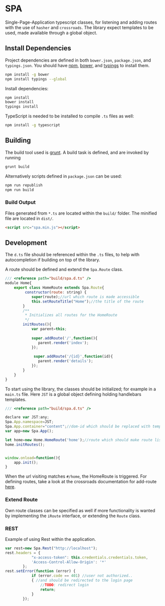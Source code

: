 # SPA

Single-Page-Application typescript classes, for listening and adding routes with the use of `hasher` and `crossroads`. The library expect templates to be used, made available through a global object.

## Install Dependencies

Project dependencies are defined in both `bower.json`, `package.json`, and `typings.json`. You should have [npm](https://nodejs.org/en/), [bower](http://bower.io/), and [typings](https://github.com/typings/typings) to install them.


```sh
npm install -g bower
npm install typings --global
```

Install dependencies:

```sh
npm install
bower install
typings install
```

TypeScript is needed to be installed to compile `.ts` files as well:

```sh
npm install -g typescript
```

## Building

The build tool used is [grunt](http://gruntjs.com/). A build task is defined, and are invoked by running


```sh
grunt build
```

Alternatively scripts defined in `package.json` can be used:

```sh
npm run republish
npm run build
```

### Build Output

Files generated from `*.ts` are located within the `build/` folder. The minified file are located in `dist/`. 

```html
<script src="spa.min.js"></script>
```

## Development

The `d.ts` file should be referenced within the `.ts` files, to help with autocompletion if building on top of the library.

A route should be defined and extend the `Spa.Route` class.


```js
/// <reference path="build/spa.d.ts" />
module Home{
    export class HomeRoute extends Spa.Route{
         constructor(route: string) {
            super(route);//url which route is made accessible
            this.setRouteTitle("Home");//the title of the route
        }
        /**
         * Initializes all routes for the HomeRoute
         */
        initRoutes(){
            var parent=this;
            
            super.addRoute('/',function(){
               parent.render('index'); 
            });
            
             super.addRoute('/{id}',function(id){
               parent.render('details'); 
            });
        }
    }
}
```



To start using the library, the classes should be initialized; for example in a `main.ts` file. Here `JST` is a global object defining holding handlebars templates.

```js
/// <reference path="build/spa.d.ts" />

declare var JST:any;
Spa.App.namespace=JST;
Spa.App.container="content";//dom-id which should be replaced with templates defined in Spa.App.namespace
var app=new Spa.App();

let home=new Home.HomeRoute('home');//route which should make route listener for
home.initRoutes();


window.onload=function(){
    app.init();
}
```

When the url visiting matches `#/home`, the HomeRoute is triggered. For defining routes, take a look at the crossroads documentation for add-route [here](https://millermedeiros.github.io/crossroads.js/#crossroads-add_route).

### Extend Route

Own route classes can be specified as well if more functionality is wanted by implementing the `iRoute` interface, or extending the `Route` class.


### REST

Example of using Rest within the application.

```js
var rest=new Spa.Rest("http://localhost");
rest.headers = {
            "x-access-token": this.credentials.credentials.token,
            'Access-Control-Allow-Origin': '*'
        };
rest.setError(function (error) {
            if (error.code == 401) //user not authorized..
            { //and should be redirected to the login page
                //TODO: redirect login
                return;
            }
        });

```
